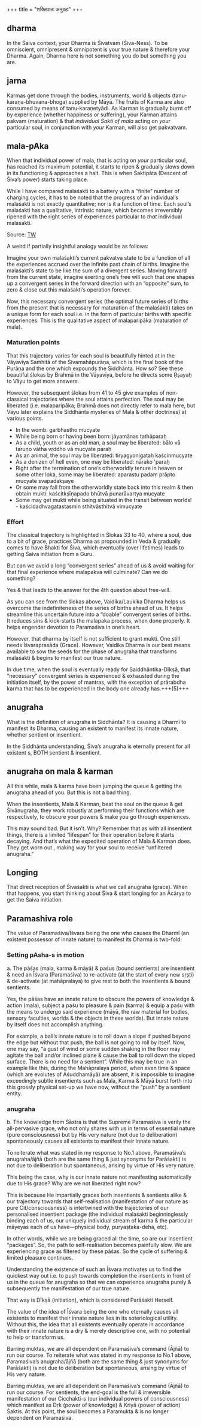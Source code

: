 +++
title = "शक्तिपातः अनुग्रहः"
+++

## dharma
In the Śaiva context, your Dharma is Śivatvam (Śiva-Ness). To be omniscient, omnipresent & omnipotent is your true nature & therefore your Dharma. Again, Dharma here is not something you do but something you are.

## jarna
Karmas get done through the bodies, instruments, world & objects (tanu-karaṇa-bhuvana-bhoga) supplied by Māyā. The fruits of Karma are also consumed by means of tanu-karaṇetyādi. As Karman is gradually burnt off by experience (whether happiness or suffering), your Karman attains pakvam (maturation) & that *individual Śakti of mala* acting on *your* particular soul, in conjunction with *your* Karman, will also get pakvatvam.

## mala-pAka
When that individual power of mala, that is acting on *your* particular soul, has reached its maximum potential, it starts to ripen & gradually slows down in its functioning & approaches a halt. This is when Śaktipāta (Descent of Śiva’s power) starts taking place.

 While I have compared malaśakti to a battery with a “finite” number of charging cycles, it has to be noted that the progress of an individual’s malaśakti is not exactly quantitative; nor is it a function of time. Each soul’s malaśakti has a qualitative, intrinsic nature, which becomes irreversibly ripened with the right series of experiences particular to *that* individual malaśakti. 

Source: [TW](https://x.com/GhorAngirasa/status/1769301147653972352)

A weird if partially insightful analogy would be as follows:

Imagine your own malaśakti’s current pakvatva state to be a function of all the experiences accrued over the infinite past chain of births. Imagine the malaśakti’s state to be like the sum of a divergent series. Moving forward from the current state, imagine exerting one’s free will such that one shapes up a convergent series in the forward direction with an “opposite” sum, to zero & close out this malaśakti’s operation forever. 

Now, this necessary convergent series (the optimal future series of births from the present that is necessary for maturation of the malaśakti) takes on a unique form for each soul i.e. in the form of particular births with specific experiences. This is the qualitative aspect of malaparipāka (maturation of mala). 

### Maturation points
That this trajectory varies for each soul is beautifully hinted at in the Vāyavīya Saṁhitā of the Śivamahāpurāṇa, which is the final book of the Purāṇa and the one which expounds the Siddhānta. How so? See these beautiful ślokas by Brahmā in the Vāyavīya, before he directs some Ṛṣayaḥ to Vāyu to get more answers.

However, the subsequent ślokas from 41 to 45 give examples of non-classical trajectories where the soul attains perfection. The soul may be liberated (i.e. malaparipāka; Brahmā does not directly refer to mala here, but Vāyu later explains the Siddhānta mysteries of Mala & other doctrines) at various points.

- In the womb: garbhastho mucyate
- While being born or having been born: jāyamānas tathāparaḥ
- As a child, youth or as an old man, a soul may be liberated: bālo vā taruṇo vātha vṛddho vā mucyate paraḥ
- As an animal, the soul may be liberated: tiryagyonigataḥ kaścinmucyate
- As a denizen of hell even, one may be liberated: nārako 'paraḥ
- Right after the termination of one’s otherworldly tenure in heaven or some other loka, some may be liberated: aparastu padaṃ prāpto mucyate svapadakṣaye
- Or some may fall from the otherworldly state back into this realm & then obtain mukti: kaścitkṣīṇapado bhūtvā punarāvartya mucyate
- Some may get mukti while being situated in the transit between worlds! - kaścidadhvagatastasmin sthitvāsthitvā vimucyate


### Effort
The classical trajectory is highlighted in Ślokas 33 to 40, where a soul, due to a bit of grace, practices Dharma as propounded in Veda & gradually comes to have Bhakti for Śiva, which eventually (over lifetimes) leads to getting Śaiva initiation from a Guru.

But can we avoid a long “convergent series” ahead of us & avoid waiting for that final experience where malapakva will culminate? Can we do something? 

Yes & that leads to the answer for the 4th question about free-will.

As you can see from the ślokas above, Vaidika/Laukika Dharma helps us overcome the indefiniteness of the series of births ahead of us. It helps streamline this uncertain future into a “doable” convergent series of births. It reduces sins & kick-starts the malapaka process, when done properly. It helps engender devotion to Paramaśiva in one’s heart. 

However, that dharma by itself is not sufficient to grant mukti. One still needs Īśvaraprasāda (Grace). However, Vaidika Dharma is our best means available to sow the seeds for the phase of anugraha that transforms malaśakti & begins to manifest our true nature. 

In due time, when the soul is eventually ready for Saiddhāntika-Dīkṣā, that “necessary” convergent series is experienced & exhausted during the initiation itself, by the power of mantras, with the exception of prārabdha karma that has to be experienced in the body one already has.+++(5)+++ 

## anugraha
What is the definition of anugraha in Siddhānta? It is causing a Dharmī to manifest its Dharma, causing an existent to manifest its innate nature, whether sentient or insentient. 

In the Siddhānta understanding, Śiva’s anugraha is eternally present for all existent s, BOTH sentient & insentient. 

## anugraha on mala & karman
All this while, mala & karma have been jumping the queue & getting the anugraha ahead of you. But this is not a bad thing.

When the insentients, Mala & Karman, beat the soul on the queue & get Śivānugraha, they work robustly at performing their functions which are respectively, to obscure your powers & make you go through experiences. 

This may sound bad. But it isn’t. Why? Remember that as with all insentient things, there is a limited “lifespan” for their operation before it starts decaying. And that’s what the expedited operation of Mala & Karman does. They get worn out , making way for your soul to receive “unfiltered anugraha.”

## Longing
That direct reception of Śivaśakti is what we call anugraha (grace). When that happens, you start thinking about Śiva & start longing for an Ācārya to get the Śaiva initiation.

## Paramashiva role

The value of Paramaśiva/Īśvara being the one who causes the Dharmī (an existent possessor of innate nature) to manifest its Dharma is two-fold. 

### Setting pAsha-s in motion
a. The pāśas (mala, karma & māyā) & paśus (bound sentients) are insentient & need an Īśvara (Paramaśiva) to re-activate (at the start of every new sṛṣṭi) & de-activate (at mahāpralaya) to give rest to both the insentients & bound sentients. 

Yes, the pāśas have an innate nature to obscure the powers of knowledge & action (mala), subject a paśu to pleasure & pain (karma) & equip a paśu with the means to undergo said experience (māyā, the raw material for bodies, sensory faculties, worlds & the objects in these worlds). But innate nature by itself does not accomplish anything. 

For example, a ball’s innate nature is to roll down a slope if pushed beyond the edge but without that push, the ball is not going to roll by itself. Now, one may say, “a gust of wind or some sudden shaking in the floor may agitate the ball and/or inclined plane & cause the ball to roll down the sloped surface. There is no need for a sentient”. While this may be true in an example like this, during the Mahāpralaya period, when even time & space (which are evolutes of Aśuddhamāyā) are absent, it is impossible to imagine exceedingly subtle insentients such as Mala, Karma & Māyā burst forth into this grossly physical set-up we have now, without the “push” by a sentient entity. 

### anugraha
b. The knowledge from Śāstra is that the Supreme Paramaśiva is verily the all-pervasive grace, who not only shares with us in terms of essential nature (pure consciousness) but by His very nature (not due to deliberation) spontaneously causes all existents to manifest their innate nature. 

To reiterate what was stated in my response to No.1 above, Paramaśiva’s anugraha/ājñā (both are the same thing & just synonyms for Parāśakti) is not due to deliberation but spontaneous, arising by virtue of His very nature.

This being the case, why is our innate nature not manifesting automatically due to His grace? Why are we not liberated right now? 

This is because He impartially graces both insentients & sentients alike & our trajectory towards that self-realisation (manifestation of our nature as pure Cit/consciousness) is intertwined with the trajectories of our personalised insentient package (the individual malaśakti beginninglessly binding each of us, our uniquely individual stream of karma & the particular māyeyas each of us have—physical body, puryaṣṭaka-deha, etc).

In other words, while we are being graced all the time, so are our insentient “packages”. So, the path to self-realisation becomes painfully slow. We are experiencing grace as filtered by these pāśas. So the cycle of suffering & limited pleasure continues. 

Understanding the existence of such an Īśvara motivates us to find the quickest way out i.e. to push towards completion the insentients in front of us in the queue for anugraha so that we can experience anugraha purely & subsequently the manifestation of our true nature. 

That way is Dīkṣā (initiation), which is considered Parāśakti Herself. 

The value of the idea of Īśvara being the one who eternally causes all existents to manifest their innate nature lies in its soteriological utility. Without this, the idea that all existents eventually operate in accordance with their innate nature is a dry & merely descriptive one, with no potential to help or transform us.

Barring muktas, we are all dependent on Paramaśiva’s command (Ājñā) to run our course. 
To reiterate what was stated in my response to No.1 above, Paramaśiva’s anugraha/ājñā (both are the same thing & just synonyms for Parāśakti) is not due to deliberation but spontaneous, arising by virtue of His very nature.

Barring muktas, we are all dependent on Paramaśiva’s command (Ājñā) to run our course. For sentients, the end-goal is the full & irreversible manifestation of our Cicchakti-s (our individual powers of consciousness) which manifest as Dṛk (power of knowledge) & Kriyā (power of action) Śaktis. At this point, the soul becomes a Paramukta & is no longer dependent on Paramaśiva.


